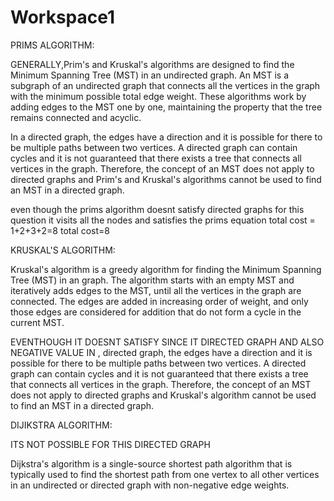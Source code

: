 # Workspace1

PRIMS ALGORITHM: 

GENERALLY,Prim's and Kruskal's algorithms are designed to find the Minimum Spanning Tree (MST) in an undirected graph. An MST is a subgraph of an undirected graph that connects all the vertices in the graph with the minimum possible total edge weight. These algorithms work by adding edges to the MST one by one, maintaining the property that the tree remains connected and acyclic.

In a directed graph, the edges have a direction and it is possible for there to be multiple paths between two vertices. A directed graph can contain cycles and it is not guaranteed that there exists a tree that connects all vertices in the graph. Therefore, the concept of an MST does not apply to directed graphs and Prim's and Kruskal's algorithms cannot be used to find an MST in a directed graph.


even though the prims algorithm doesnt satisfy directed graphs for this question it visits all the nodes and satisfies the prims equation 
total cost = 1+2+3+2=8
total cost=8

KRUSKAL'S ALGORITHM:

Kruskal's algorithm is a greedy algorithm for finding the Minimum Spanning Tree (MST) in an  graph. The algorithm starts with an empty MST and iteratively adds edges to the MST, until all the vertices in the graph are connected. The edges are added in increasing order of weight, and only those edges are considered for addition that do not form a cycle in the current MST.


EVENTHOUGH IT DOESNT SATISFY SINCE IT DIRECTED GRAPH AND ALSO NEGATIVE VALUE IN  ,
directed graph, the edges have a direction and it is possible for there to be multiple paths between two vertices. A directed graph can contain cycles and it is not guaranteed that there exists a tree that connects all vertices in the graph. Therefore, the concept of an MST does not apply to directed graphs and Kruskal's algorithm cannot be used to find an MST in a directed graph.



DIJIKSTRA ALGORITHM:

ITS NOT POSSIBLE FOR THIS DIRECTED GRAPH

Dijkstra's algorithm is a single-source shortest path algorithm that is typically used to find the shortest path from one vertex to all other vertices in an undirected or directed graph with non-negative edge weights.
